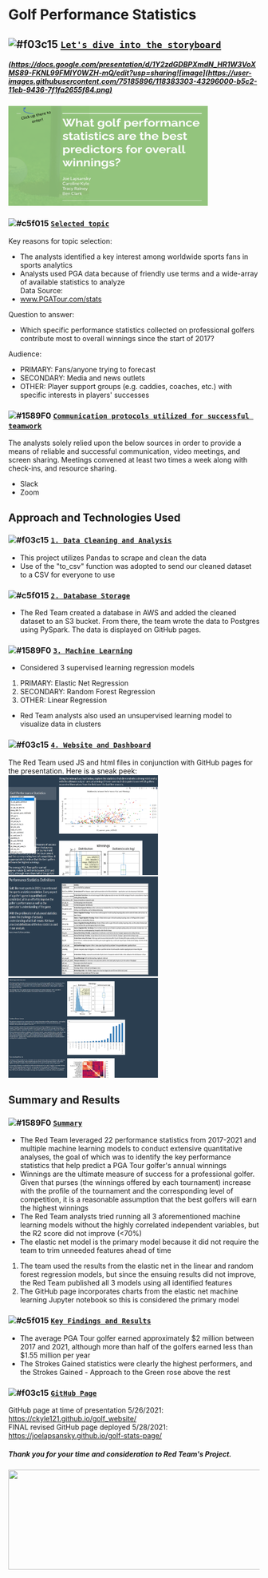 # Golf Performance Statistics
## ![#f03c15](https://via.placeholder.com/15/f03c15/000000?text=+) <ins>`Let's dive into the storyboard`</ins> 
##### (https://docs.google.com/presentation/d/1Y2zdGDBPXmdN_HR1W3VoXMS89-FKNL99FMIY0WZH-mQ/edit?usp=sharing![image](https://user-images.githubusercontent.com/75185896/118383303-43296000-b5c2-11eb-9436-7f1fa2655f84.png)
<img src=https://github.com/joelapsansky/red-team/blob/database_app/app/templates/static/images/StoryBoard_Image.png width="400" height="200">

### ![#c5f015](https://via.placeholder.com/15/c5f015/000000?text=+) <ins>`Selected topic`</ins>
Key reasons for topic selection:  
* The analysts identified a key interest among worldwide sports fans in sports analytics 
* Analysts used PGA data because of friendly use terms and a wide-array of available statistics to analyze    
Data Source:  
* www.PGATour.com/stats

Question to answer:  
* Which specific performance statistics collected on professional golfers contribute most to overall winnings since the start of 2017?
  
Audience: 
* PRIMARY: Fans/anyone trying to forecast
* SECONDARY: Media and news outlets  
* OTHER: Player support groups (e.g. caddies, coaches, etc.) with specific interests in players' successes
### ![#1589F0](https://via.placeholder.com/15/1589F0/000000?text=+) <ins>`Communication protocols utilized for successful teamwork`</ins>
The analysts solely relied upon the below sources in order to provide a means of reliable and successful communication, video meetings, and screen sharing. Meetings convened at least two times a week along with check-ins, and resource sharing.
* Slack
* Zoom 
## Approach and Technologies Used
### ![#f03c15](https://via.placeholder.com/15/f03c15/000000?text=+) <ins>`1. Data Cleaning and Analysis`</ins>
* This project utilizes Pandas to scrape and clean the data  
* Use of the "to_csv" function was adopted to send our cleaned dataset to a CSV for everyone to use
### ![#c5f015](https://via.placeholder.com/15/c5f015/000000?text=+) <ins>`2. Database Storage`</ins>
* The Red Team created a database in AWS and added the cleaned dataset to an S3 bucket.  From there, the team wrote the data to Postgres using PySpark. The data is displayed on GitHub pages.
### ![#1589F0](https://via.placeholder.com/15/1589F0/000000?text=+) <ins>`3. Machine Learning`</ins>
* Considered 3 supervised learning regression models
1. PRIMARY: Elastic Net Regression  
2. SECONDARY: Random Forest Regression  
3. OTHER: Linear Regression    
* Red Team analysts also used an unsupervised learning model to visualize data in clusters  
### ![#f03c15](https://via.placeholder.com/15/f03c15/000000?text=+) <ins>`4. Website and Dashboard`</ins>
The Red Team used JS and html files in conjunction with GitHub pages for the presentation. Here is a sneak peek:
<img src=https://github.com/joelapsansky/red-team/blob/database_app/app/templates/static/images/Website_Clip1.png width="300" height="200">
<img src=https://github.com/joelapsansky/red-team/blob/database_app/app/templates/static/images/Website_Clip2.png width="300" height="200">
<img src=https://github.com/joelapsansky/red-team/blob/database_app/app/templates/static/images/Website_Clip3.png width="300" height="200">
## Summary and Results
### ![#1589F0](https://via.placeholder.com/15/1589F0/000000?text=+) <ins>`Summary`</ins>
* The Red Team leveraged 22 performance statistics from 2017-2021 and multiple machine learning models to conduct extensive quantitative analyses, the goal of which was to identify the key performance statistics that help predict a PGA Tour golfer's annual winnings
* Winnings are the ultimate measure of success for a professional golfer. Given that purses (the winnings offered by each tournament) increase with the profile of the tournament and the corresponding level of competition, it is a reasonable assumption that the best golfers will earn the highest winnings  
* The Red Team analysts tried running all 3 aforementioned machine learning models without the highly correlated independent variables, but the R2 score did not improve (<70%) 
* The elastic net model is the primary model because it did not require the team to trim unneeded features ahead of time  
1. The team used the results from the elastic net in the linear and random forest regression models, but since the ensuing results did not improve, the Red Team published all 3 models using all identified features
2. The GitHub page incorporates charts from the elastic net machine learning Jupyter notebook so this is considered the primary model
### ![#c5f015](https://via.placeholder.com/15/c5f015/000000?text=+) <ins>`Key Findings and Results`</ins>
* The average PGA Tour golfer earned approximately $2 million between 2017 and 2021, although more than half of the golfers earned less than $1.55 million per year
* The Strokes Gained statistics were clearly the highest performers, and the Strokes Gained - Approach to the Green rose above the rest
### ![#f03c15](https://via.placeholder.com/15/f03c15/000000?text=+) <ins>`GitHub Page`</ins>  
GitHub page at time of presentation 5/26/2021: https://ckyle121.github.io/golf_website/  
FINAL revised GitHub page deployed 5/28/2021: https://joelapsansky.github.io/golf-stats-page/
##### Thank you for your time and consideration to Red Team's Project.   
<img src=https://github.com/joelapsansky/red-team/blob/database_app/app/templates/static/images/Golf_Course.png width="550" height="200">

